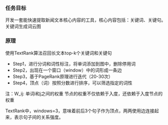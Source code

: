 ### 任务目标

开发一套能快速提取新闻文本核心内容的工具，核心内容包括：关键词、关键句。关键词生成词云图

### 原理
使用TextRank算法召回长文本top-k个关键词和关键句

* Step1，进行分词和词性标注，将单词添加到图中，删除停用词
* Step2，出现在一个窗口（window）中的词形成一条边
* Step3，基于PageRank原理进行迭代（20-30次）
* Step4，顶点（词）按照分数进行排序，可以筛选指定的词性
 
注：W_ij: 单词i和j之间的权重
节点的权重不仅依赖于入度，还依赖于入度节点的权重

TextRank中，windows=3，意味着前后3个句子作为顶点，两两使用边连接起来，表示句子间的关系强度。


